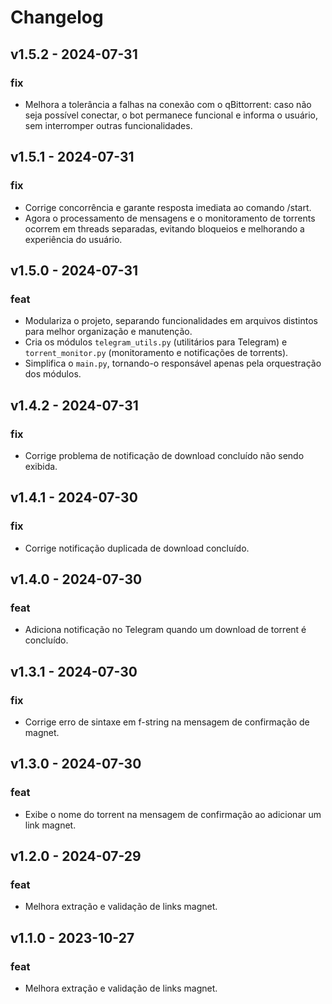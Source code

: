 # Changelog

## v1.5.2 - 2024-07-31

### fix

- Melhora a tolerância a falhas na conexão com o qBittorrent: caso não seja possível conectar, o bot permanece funcional e informa o usuário, sem interromper outras funcionalidades.

## v1.5.1 - 2024-07-31

### fix

- Corrige concorrência e garante resposta imediata ao comando /start.
- Agora o processamento de mensagens e o monitoramento de torrents ocorrem em threads separadas, evitando bloqueios e melhorando a experiência do usuário.

## v1.5.0 - 2024-07-31

### feat

- Modulariza o projeto, separando funcionalidades em arquivos distintos para melhor organização e manutenção.
- Cria os módulos `telegram_utils.py` (utilitários para Telegram) e `torrent_monitor.py` (monitoramento e notificações de torrents).
- Simplifica o `main.py`, tornando-o responsável apenas pela orquestração dos módulos.

## v1.4.2 - 2024-07-31

### fix

- Corrige problema de notificação de download concluído não sendo exibida.

## v1.4.1 - 2024-07-30

### fix

- Corrige notificação duplicada de download concluído.

## v1.4.0 - 2024-07-30

### feat

- Adiciona notificação no Telegram quando um download de torrent é concluído.

## v1.3.1 - 2024-07-30

### fix

- Corrige erro de sintaxe em f-string na mensagem de confirmação de magnet.

## v1.3.0 - 2024-07-30

### feat

- Exibe o nome do torrent na mensagem de confirmação ao adicionar um link magnet.

## v1.2.0 - 2024-07-29

### feat

- Melhora extração e validação de links magnet.

## v1.1.0 - 2023-10-27

### feat

- Melhora extração e validação de links magnet.